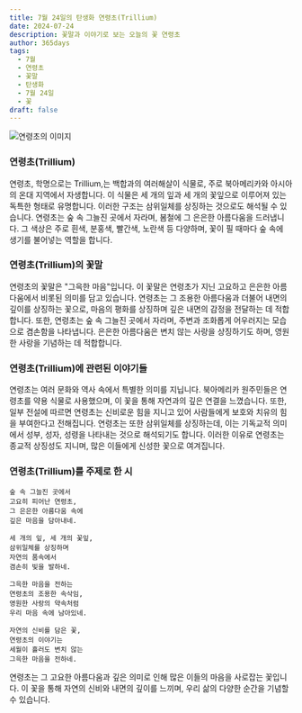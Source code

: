 ```yaml
---
title: 7월 24일의 탄생화 연령초(Trillium)
date: 2024-07-24
description: 꽃말과 이야기로 보는 오늘의 꽃 연령초
author: 365days
tags:
  - 7월
  - 연령초
  - 꽃말
  - 탄생화
  - 7월 24일
  - 꽃
draft: false
---
```



![연령초의 이미지](https://cdn.pixabay.com/photo/2018/05/19/14/37/trillium-3413621_640.jpg#center)


### 연령초(Trillium)

연령초, 학명으로는 Trillium,는 백합과의 여러해살이 식물로, 주로 북아메리카와 아시아의 온대 지역에서 자생합니다. 이 식물은 세 개의 잎과 세 개의 꽃잎으로 이루어져 있는 독특한 형태로 유명합니다. 이러한 구조는 삼위일체를 상징하는 것으로도 해석될 수 있습니다. 연령초는 숲 속 그늘진 곳에서 자라며, 봄철에 그 은은한 아름다움을 드러냅니다. 그 색상은 주로 흰색, 분홍색, 빨간색, 노란색 등 다양하며, 꽃이 필 때마다 숲 속에 생기를 불어넣는 역할을 합니다.

### 연령초(Trillium)의 꽃말

연령초의 꽃말은 "그윽한 마음"입니다. 이 꽃말은 연령초가 지닌 고요하고 은은한 아름다움에서 비롯된 의미를 담고 있습니다. 연령초는 그 조용한 아름다움과 더불어 내면의 깊이를 상징하는 꽃으로, 마음의 평화를 상징하며 깊은 내면의 감정을 전달하는 데 적합합니다. 또한, 연령초는 숲 속 그늘진 곳에서 자라며, 주변과 조화롭게 어우러지는 모습으로 겸손함을 나타냅니다. 은은한 아름다움은 변치 않는 사랑을 상징하기도 하며, 영원한 사랑을 기념하는 데 적합합니다.

### 연령초(Trillium)에 관련된 이야기들

연령초는 여러 문화와 역사 속에서 특별한 의미를 지닙니다. 북아메리카 원주민들은 연령초를 약용 식물로 사용했으며, 이 꽃을 통해 자연과의 깊은 연결을 느꼈습니다. 또한, 일부 전설에 따르면 연령초는 신비로운 힘을 지니고 있어 사람들에게 보호와 치유의 힘을 부여한다고 전해집니다. 연령초는 또한 삼위일체를 상징하는데, 이는 기독교적 의미에서 성부, 성자, 성령을 나타내는 것으로 해석되기도 합니다. 이러한 이유로 연령초는 종교적 상징성도 지니며, 많은 이들에게 신성한 꽃으로 여겨집니다.

### 연령초(Trillium)를 주제로 한 시

```
숲 속 그늘진 곳에서
고요히 피어난 연령초,
그 은은한 아름다움 속에
깊은 마음을 담아내네.

세 개의 잎, 세 개의 꽃잎,
삼위일체를 상징하며
자연의 품속에서
겸손히 빛을 발하네.

그윽한 마음을 전하는
연령초의 조용한 속삭임,
영원한 사랑의 약속처럼
우리 마음 속에 남아있네.

자연의 신비를 담은 꽃,
연령초의 이야기는
세월이 흘러도 변치 않는
그윽한 마음을 전하네.
```

연령초는 그 고요한 아름다움과 깊은 의미로 인해 많은 이들의 마음을 사로잡는 꽃입니다. 이 꽃을 통해 자연의 신비와 내면의 깊이를 느끼며, 우리 삶의 다양한 순간을 기념할 수 있습니다.